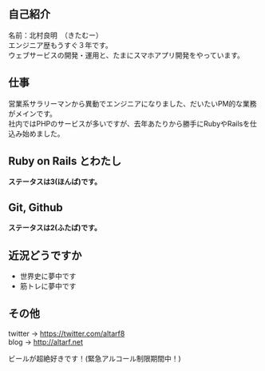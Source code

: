 ## 自己紹介
名前：北村良明　（きたむー）  
エンジニア歴もうすぐ３年です。  
ウェブサービスの開発・運用と、たまにスマホアプリ開発をやっています。  

## 仕事
営業系サラリーマンから異動でエンジニアになりました、だいたいPM的な業務がメインです。  
社内ではPHPのサービスが多いですが、去年あたりから勝手にRubyやRailsを仕込み始めました。  

## Ruby on Rails とわたし
__ステータスは3(ほんば)です。__    

## Git, Github
__ステータスは2(ふたば)です。__  

## 近況どうですか  
* 世界史に夢中です 
* 筋トレに夢中です  

## その他
twitter -> https://twitter.com/altarf8  
blog -> http://altarf.net  
  
ビールが超絶好きです！(緊急アルコール制限期間中！)   
